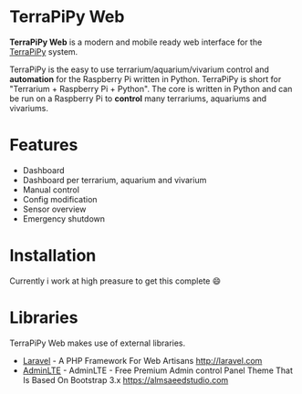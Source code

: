 # TerraPiPy Web
**TerraPiPy Web** is a modern and mobile ready web interface for the [TerraPiPy](https://github.com/spech66/terrapipy) system. 

TerraPiPy is the easy to use terrarium/aquarium/vivarium control and **automation** for the Raspberry Pi written in Python. TerraPiPy is short for "Terrarium + Raspberry Pi + Python". The core is written in Python and can be run on a Raspberry Pi to **control** many terrariums, aquariums and vivariums.

# Features
* Dashboard
* Dashboard per terrarium, aquarium and vivarium
* Manual control
* Config modification
* Sensor overview
* Emergency shutdown

# Installation
Currently i work at high preasure to get this complete :smile:

# Libraries
TerraPiPy Web makes use of external libraries.
* [Laravel](https://github.com/laravel/laravel) - A PHP Framework For Web Artisans http://laravel.com
* [AdminLTE](https://github.com/almasaeed2010/AdminLTE) - AdminLTE - Free Premium Admin control Panel Theme That Is Based On Bootstrap 3.x https://almsaeedstudio.com
